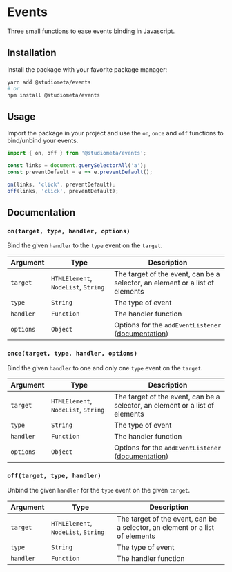 # Events
 
 Three small functions to ease events binding in Javascript.

## Installation

Install the package with your favorite package manager:

```bash
yarn add @studiometa/events
# or 
npm install @studiometa/events
```

## Usage

Import the package in your project and use the `on`, `once` and `off` functions to bind/unbind your events.

```js
import { on, off } from '@studiometa/events';

const links = document.querySelectorAll('a');
const preventDefault = e => e.preventDefault();

on(links, 'click', preventDefault);
off(links, 'click', preventDefault);
```

## Documentation

### `on(target, type, handler, options)`

Bind the given `handler` to the `type` event on the `target`.

|  Argument |                 Type                |                                                                      Description                                                                       |
|-----------|-------------------------------------|--------------------------------------------------------------------------------------------------------------------------------------------------------|
| `target`  | `HTMLElement`, `NodeList`, `String` | The target of the event, can be a selector, an element or a list of elements                                                                           |
| `type`    | `String`                            | The type of event                                                                                                                                      |
| `handler` | `Function`                          | The handler function                                                                                                                                   |
| `options` | `Object`                            | Options for the `addEventListener` ([documentation](https://developer.mozilla.org/en-US/docs/Web/API/EventTarget/addEventListener#Parameters)) |


### `once(target, type, handler, options)`

Bind the given `handler` to one and only one `type` event on the `target`.

|  Argument |                 Type                |                                                                      Description                                                                       |
|-----------|-------------------------------------|--------------------------------------------------------------------------------------------------------------------------------------------------------|
| `target`  | `HTMLElement`, `NodeList`, `String` | The target of the event, can be a selector, an element or a list of elements                                                                           |
| `type`    | `String`                            | The type of event                                                                                                                                      |
| `handler` | `Function`                          | The handler function                                                                                                                                   |
| `options` | `Object`                            | Options for the `addEventListener` ([documentation](https://developer.mozilla.org/en-US/docs/Web/API/EventTarget/addEventListener#Parameters)) |

### `off(target, type, handler)`

Unbind the given `handler` for the `type` event on the given `target`.

|  Argument |                 Type                |                                                                      Description                                                                       |
|-----------|-------------------------------------|--------------------------------------------------------------------------------------------------------------------------------------------------------|
| `target`  | `HTMLElement`, `NodeList`, `String` | The target of the event, can be a selector, an element or a list of elements                                                                           |
| `type`    | `String`                            | The type of event                                                                                                                                      |
| `handler` | `Function`                          | The handler function                                                                                                                                   |
